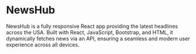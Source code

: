 # NewsHub
NewsHub is a fully responsive React app providing the latest headlines across the USA. Built with React, JavaScript, Bootstrap, and HTML, it dynamically fetches news via an API, ensuring a seamless and modern user experience across all devices.
